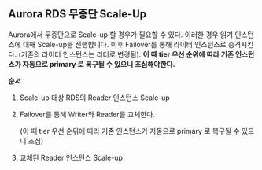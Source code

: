 ## Aurora RDS 무중단 Scale-Up

Aurora에서 무중단으로 Scale-up 할 경우가 필요할 수 있다. 이러한 경우 읽기 인스턴스에 대해 Scale-up을 진행합니다. 이후 Failover를 통해 라이터 인스턴스로 승격시킨다. (기존의 라이터 인스턴스는 리더로 변경됨). **이 때 tier 우선 순위에 따라 기존 인스턴스가 자동으로 primary 로 복구될 수 있으니 조심해야한다.**



**순서** 

1. Scale-up 대상 RDS의 Reader 인스턴스 Scale-up
2. Failover를 통해 Writer와 Reader를 교체한다. 
   
    (이 때 tier 우선 순위에 따라 기존 인스턴스가 자동으로 primary 로 복구될 수 있으니 조심)
    
3. 교체된 Reader 인스턴스 Scale-up

